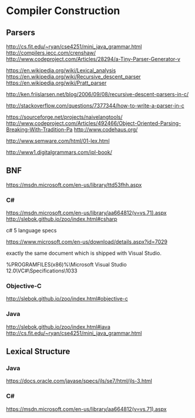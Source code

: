 # Compiler Construction

## Parsers

http://cs.fit.edu/~ryan/cse4251/mini_java_grammar.html
http://compilers.iecc.com/crenshaw/
http://www.codeproject.com/Articles/28294/a-Tiny-Parser-Generator-v

https://en.wikipedia.org/wiki/Lexical_analysis
https://en.wikipedia.org/wiki/Recursive_descent_parser
https://en.wikipedia.org/wiki/Pratt_parser

http://ken.friislarsen.net/blog/2006/09/08/recursive-descent-parsers-in-c/


http://stackoverflow.com/questions/7377344/how-to-write-a-parser-in-c

https://sourceforge.net/projects/naivelangtools/
http://www.codeproject.com/Articles/492466/Object-Oriented-Parsing-Breaking-With-Tradition-Pa
http://www.codehaus.org/


http://www.semware.com/html/01-lex.html

http://www1.digitalgrammars.com/ipl-book/

## BNF

https://msdn.microsoft.com/en-us/library/ttd53fhh.aspx

### C#

https://msdn.microsoft.com/en-us/library/aa664812(v=vs.71).aspx
http://slebok.github.io/zoo/index.html#csharp

c# 5 language specs

https://www.microsoft.com/en-us/download/details.aspx?id=7029

exactly the same document which is shipped with Visual Studio. 

%PROGRAMFILES(x86)%\Microsoft Visual Studio 12.0\VC#\Specifications\1033

### Objective-C

http://slebok.github.io/zoo/index.html#objective-c

### Java

http://slebok.github.io/zoo/index.html#java
http://cs.fit.edu/~ryan/cse4251/mini_java_grammar.html


## Lexical Structure

### Java

https://docs.oracle.com/javase/specs/jls/se7/html/jls-3.html

### C#

https://msdn.microsoft.com/en-us/library/aa664812(v=vs.71).aspx

